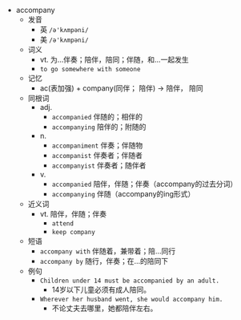 - accompany
  - 发音
    - 英 `/ə'kʌmpəni/`
    - 美 `/ə'kʌmpəni/`
  - 词义
    - vt. 为…伴奏；陪伴，陪同；伴随，和…一起发生
    - `to go somewhere with someone`
  - 记忆
    - ac(表加强) + company(同伴； 陪伴) → 陪伴， 陪同
  - 同根词
    - adj.
      - `accompanied` 伴随的；相伴的
      - `accompanying` 陪伴的；附随的
    - n.
      - `accompaniment` 伴奏；伴随物
      - `accompanist` 伴奏者；伴随者
      - `accompanyist` 伴奏者；随伴者
    - v.
      - `accompanied` 陪伴，伴随；伴奏（accompany的过去分词）
      - `accompanying` 伴随（accompany的ing形式）
  - 近义词
    - vt. 陪伴，伴随；伴奏
      - `attend`
      - `keep company`
  - 短语
    - `accompany with` 伴随着，兼带着；陪…同行 
    - `accompany by` 随行，伴奏；在…的陪同下 
  - 例句
    - `Children under 14 must be accompanied by an adult.`
      - 14岁以下儿童必须有成人陪同。
    - `Wherever her husband went, she would accompany him.`
      - 不论丈夫去哪里，她都陪伴左右。

